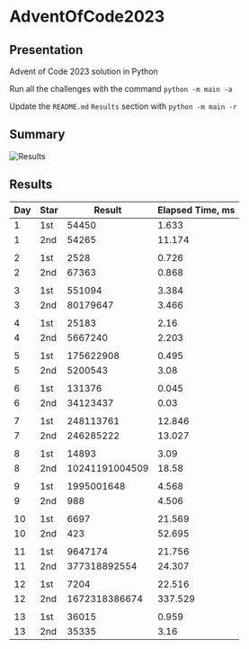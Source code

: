 # AdventOfCode2023

## Presentation

Advent of Code 2023 solution in Python

Run all the challenges with the command `python -m main -a`

Update the `README.md` `Results` section with `python -m main -r`

## Summary
![Results](https://github.com/clementgbcn/AdventOfCode2023/actions/workflows/check_results.yml/badge.svg)


## Results
|   Day | Star   |         Result |   Elapsed Time, ms |
|-------|--------|----------------|--------------------|
|     1 | 1st    |          54450 |              1.633 |
|     1 | 2nd    |          54265 |             11.174 |
|       |        |                |                    |
|     2 | 1st    |           2528 |              0.726 |
|     2 | 2nd    |          67363 |              0.868 |
|       |        |                |                    |
|     3 | 1st    |         551094 |              3.384 |
|     3 | 2nd    |       80179647 |              3.466 |
|       |        |                |                    |
|     4 | 1st    |          25183 |              2.16  |
|     4 | 2nd    |        5667240 |              2.203 |
|       |        |                |                    |
|     5 | 1st    |      175622908 |              0.495 |
|     5 | 2nd    |        5200543 |              3.08  |
|       |        |                |                    |
|     6 | 1st    |         131376 |              0.045 |
|     6 | 2nd    |       34123437 |              0.03  |
|       |        |                |                    |
|     7 | 1st    |      248113761 |             12.846 |
|     7 | 2nd    |      246285222 |             13.027 |
|       |        |                |                    |
|     8 | 1st    |          14893 |              3.09  |
|     8 | 2nd    | 10241191004509 |             18.58  |
|       |        |                |                    |
|     9 | 1st    |     1995001648 |              4.568 |
|     9 | 2nd    |            988 |              4.506 |
|       |        |                |                    |
|    10 | 1st    |           6697 |             21.569 |
|    10 | 2nd    |            423 |             52.695 |
|       |        |                |                    |
|    11 | 1st    |        9647174 |             21.756 |
|    11 | 2nd    |   377318892554 |             24.307 |
|       |        |                |                    |
|    12 | 1st    |           7204 |             22.516 |
|    12 | 2nd    |  1672318386674 |            337.529 |
|       |        |                |                    |
|    13 | 1st    |          36015 |              0.959 |
|    13 | 2nd    |          35335 |              3.16  |
